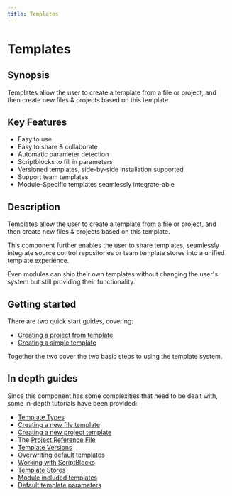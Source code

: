 ```yaml
---
title: Templates
---
```

# Templates
## Synopsis
Templates allow the user to create a template from a file or project, and then create new files & projects based on this template.

## Key Features

 - Easy to use
 - Easy to share & collaborate
 - Automatic parameter detection
 - Scriptblocks to fill in parameters
 - Versioned templates, side-by-side installation supported
 - Support team templates
 - Module-Specific templates seamlessly integrate-able

## Description

Templates allow the user to create a template from a file or project, and then create new files & projects based on this template.

This component further enables the user to share templates, seamlessly integrate source control repositories or team template stores into a unified template experience.

Even modules can ship their own templates without changing the user's system but still providing their functionality.

## Getting started

There are two quick start guides, covering:

 - [Creating a project from template](http://psframework.org/documentation/quickstart/psmoduledevelopment/templates-use.html)
 - [Creating a simple template](http://psframework.org/documentation/quickstart/psmoduledevelopment/templates-new.html)

Together the two cover the two basic steps to using the template system.

## In depth guides

Since this component has some complexities that need to be dealt with, some in-depth tutorials have been provided:

 - [Template Types](templates/template-types.html)
 - [Creating a new file template](templates/creating-a-new-file-template.html)
 - [Creating a new project template](templates/creating-a-new-project-template.html)
 - The [Project Reference File](templates/project-reference-file.html)
 - [Template Versions](templates/template-versions.html)
 - [Overwriting default templates](templates/overwriting-default-templates.html)
 - [Working with ScriptBlocks](templates/working-with-scriptblocks.html)
 - [Template Stores](templates/template-stores.html)
 - [Module included templates](templates/module-include-templates.html)
 - [Default template parameters](templates/default-template-parameters.html)